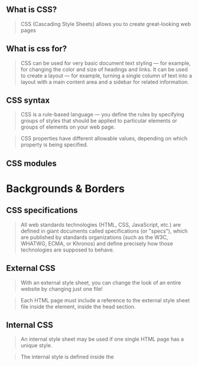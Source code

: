 ## What is CSS?

>CSS (Cascading Style Sheets) allows you to create great-looking web pages

## What is css for?

>CSS can be used for very basic document text styling — for example, for changing the color and size of headings and links. It can be used to create a layout — for example, turning a single column of text into a layout with a main content area and a sidebar for related information.

## CSS syntax

>CSS is a rule-based language — you define the rules by specifying groups of styles that should be applied to particular elements or groups of elements on your web page.

>CSS properties have different allowable values, depending on which property is being specified.

## CSS modules
# Backgrounds & Borders

## CSS specifications

>All web standards technologies (HTML, CSS, JavaScript, etc.) are defined in giant documents called specifications (or "specs"), which are published by standards organizations (such as the W3C, WHATWG, ECMA, or Khronos) and define precisely how those technologies are supposed to behave.

## External CSS

>With an external style sheet, you can change the look of an entire website by changing just one file!

>Each HTML page must include a reference to the external style sheet file inside the <link> element, inside the head section.

## Internal CSS

>An internal style sheet may be used if one single HTML page has a unique style.

>The internal style is defined inside the <style> element, inside the head section.

## Inline CSS

>An inline style may be used to apply a unique style for a single element.

>To use inline styles, add the style attribute to the relevant element. The style attribute can contain any CSS property.

## Basic selectors

>Universal selector
Selects all elements. Optionally, it may be restricted to a specific namespace or to all namespaces.

Syntax: * ns|* *|*

>Type selector
Selects all elements that have the given node name.

Syntax: elementname

>Type selector
Selects all elements that have the given node name.

Syntax: elementname

>ID selector
Selects an element based on the value of its id attribute. There should be only one element with a given ID in a document.

Syntax: #idname

>Attribute selector
Selects all elements that have the given attribute.

Syntax: [attr] [attr=value] [attr~=value] [attr|=value] [attr^=value] [attr$=value] [attr*=value]
 
 ## Grouping selectors

 >Selector list
The , selector is a grouping method that selects all the matching nodes.

Syntax: A, B

## Combinators

>Descendant combinator
The " " (space) combinator selects nodes that are descendants of the first element.

Syntax: A B

>Child combinator
The > combinator selects nodes that are direct children of the first element.

Syntax: A > B

>General sibling combinator
The ~ combinator selects siblings. This means that the second element follows the first (though not necessarily immediately), and both share the same parent.

Syntax: A ~ B

>Adjacent sibling combinator
The + combinator matches the second element only if it immediately follows the first element.

Syntax: A + B

>Column combinator Experimental
The || combinator selects nodes which belong to a column.

Syntax: A || B

## Pseudo-classes and pseudo-elements

>Pseudo classes
The : pseudo allow the selection of elements based on state information that is not contained in the document tree.

>Pseudo elements
The :: pseudo represent entities that are not included in HTML.

## Structure of a selector

>Simple selector
A selector with a single component, such as a single id selector or type selector, that's not used in combination with or contains any other selector component or combinator.All basic selectors, attributes, and single pseudo-classes and pseudo-elements are simple selectors.

>Compound selector
A sequence of simple selectors that are not separated by a combinator. A compound selector represents a set of simultaneous conditions on a single element.
In a compound selector, the type selector or a universal selector in a compound selector must come first in the sequence of selectors. Only one type selector or universal selector is allowed in the sequence. Since whitespace represents the descendant combinator, no whitespace is allowed between the simple selectors in a compound selector.

>Complex selector
A sequence of one or more simple and/or compound selectors that are separated by combinators. A complex selector represents a set of simultaneous conditions on a set of elements. These conditions apply in the context of relationships described by the combinators.

>Relative selector
A selector representing an element relative to one or more anchor elements preceded by a combinator. 

>Selector list
A comma-separated list of simple, compound, or complex selectors. If the constituent selector type of a selector list is important but unspecified, it is called a complex selector list.



